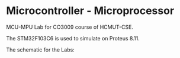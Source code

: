 # Microcontroller - Microprocessor
MCU-MPU Lab for CO3009 course of HCMUT-CSE.  

The STM32F103C6 is used to simulate on Proteus 8.11.

The schematic for the Labs: 

